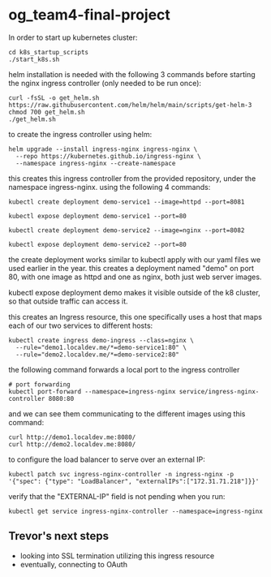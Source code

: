 # og_team4-final-project

In order to start up kubernetes cluster:

```
cd k8s_startup_scripts
./start_k8s.sh
```

helm installation is needed with the following 3 commands before starting the nginx ingress controller (only needed to be run once): 
```
curl -fsSL -o get_helm.sh https://raw.githubusercontent.com/helm/helm/main/scripts/get-helm-3
chmod 700 get_helm.sh
./get_helm.sh
```

to create the ingress controller using helm:
```
helm upgrade --install ingress-nginx ingress-nginx \
  --repo https://kubernetes.github.io/ingress-nginx \
  --namespace ingress-nginx --create-namespace
```
this creates this ingress controller from the provided repository, under the namespace ingress-nginx.
using the following 4 commands:
```
kubectl create deployment demo-service1 --image=httpd --port=8081

kubectl expose deployment demo-service1 --port=80

kubectl create deployment demo-service2 --image=nginx --port=8082

kubectl expose deployment demo-service2 --port=80
```
the create deployment works similar to kubectl apply with our yaml files we used earlier in the year.
this creates a deployment named "demo" on port 80, with one image as httpd and one as nginx, both just web server images.

kubectl expose deployment demo makes it visible outside of the k8 cluster, so that outside traffic can access it.

this creates an Ingress resource, this one specifically uses a host that maps each of our two services to different hosts:
```
kubectl create ingress demo-ingress --class=nginx \
  --rule="demo1.localdev.me/*=demo-service1:80" \
  --rule="demo2.localdev.me/*=demo-service2:80"
```

the following command forwards a local port to the ingress controller
```
# port forwarding
kubectl port-forward --namespace=ingress-nginx service/ingress-nginx-controller 8080:80
```

and we can see them communicating to the different images using this command:
```
curl http://demo1.localdev.me:8080/
curl http://demo2.localdev.me:8080/
```

to configure the load balancer to serve over an external IP:
```
kubectl patch svc ingress-nginx-controller -n ingress-nginx -p '{"spec": {"type": "LoadBalancer", "externalIPs":["172.31.71.218"]}}'
```
verify that the "EXTERNAL-IP" field is not pending when you run:
```
kubectl get service ingress-nginx-controller --namespace=ingress-nginx
```

## Trevor's next steps
- looking into SSL termination utilizing this ingress resource
- eventually, connecting to OAuth

